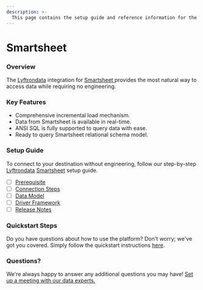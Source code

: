 ```yaml
---
description: >-
  This page contains the setup guide and reference information for the Smartsheet source connector.
---
```


# Smartsheet

### Overview

The [Lyftrondata](https://www.lyftrondata.com/) integration for [Smartsheet](https://www.lyftrondata.com/integration/smartsheet/)[ ](https://www.lyftrondata.com/integration/smartsheet/)provides the most natural way to access data while requiring no engineering.

### Key Features

* Comprehensive incremental load mechanism.
* Data from Smartsheet is available in real-time.&#x20;
* ANSI SQL is fully supported to query data with ease.
* Ready to query Smartsheet relational schema model.

### Setup Guide

To connect to your destination without engineering, follow our step-by-step [Lyftrondata](https://www.lyftrondata.com/)  [Smartsheet](https://www.lyftrondata.com/integration/smartsheet/) setup guide.

* [ ] [Prerequisite](../../business-analytics/smartsheet/prerequisite.md)
* [ ] [Connection Steps](../../business-analytics/smartsheet/connection-steps.md)
* [ ] [Data Model](../../business-analytics/smartsheet/data-model/)
* [ ] [Driver Framework](../../business-analytics/smartsheet/driver-framework/)
* [ ] [Release Notes](../../business-analytics/smartsheet/release-notes.md)

### Quickstart Steps

Do you have questions about how to use the platform? Don't worry; we've got you covered. Simply follow the quickstart instructions [here](../../../quickstart-steps.md).

### Questions? <a href="#questions" id="questions"></a>

We're always happy to answer any additional questions you may have! [Set up a meeting with our data experts.](https://www.lyftrondata.com/book-a-meeting/)

